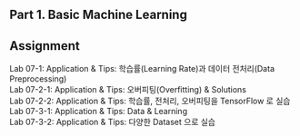 ## Part 1. Basic Machine Learning

## Assignment
Lab 07-1: Application & Tips: 학습률(Learning Rate)과 데이터 전처리(Data Preprocessing)  
Lab 07-2-1: Application & Tips: 오버피팅(Overfitting) & Solutions  
Lab 07-2-2: Application & Tips: 학습률, 전처리, 오버피팅을 TensorFlow 로 실습  
Lab 07-3-1: Application & Tips: Data & Learning  
Lab 07-3-2: Application & Tips: 다양한 Dataset 으로 실습  